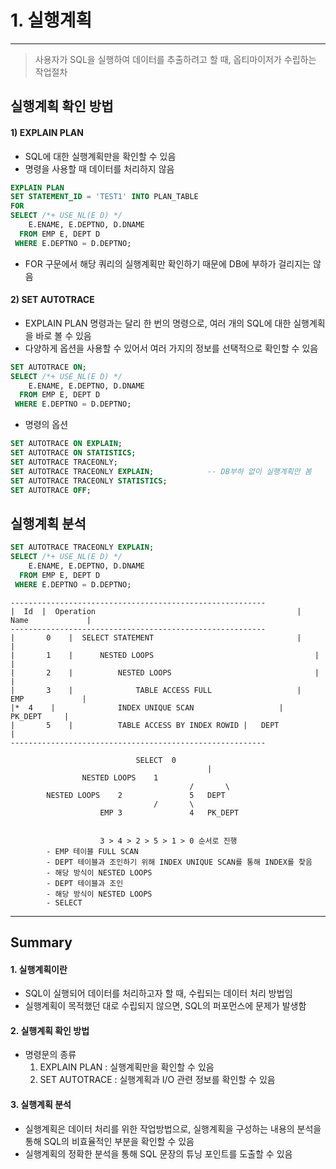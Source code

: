 # 1. 실행계획

---

> 사용자가 SQL을 실행하여 데이터를 추출하려고 할 때, 옵티마이저가 수립하는 작업절차



## 실행계획 확인 방법

#### 1) EXPLAIN PLAN

- SQL에 대한 실행계획만을 확인할 수 있음
- 명령을 사용할 때 데이터를 처리하지 않음

```sql
EXPLAIN PLAN
SET STATEMENT_ID = 'TEST1' INTO PLAN_TABLE
FOR
SELECT /*+ USE_NL(E D) */
    E.ENAME, E.DEPTNO, D.DNAME
  FROM EMP E, DEPT D
 WHERE E.DEPTNO = D.DEPTNO;
```

- FOR 구문에서 해당 쿼리의 실행계획만 확인하기 때문에 DB에 부하가 걸리지는 않음

#### 2) SET AUTOTRACE

- EXPLAIN PLAN 명령과는 달리 한 번의 명령으로, 여러 개의 SQL에 대한 실행계획을 바로 볼 수 있음
- 다양하게 옵션을 사용할 수 있어서 여러 가지의 정보를 선택적으로 확인할 수 있음

```sql
SET AUTOTRACE ON;
SELECT /*+ USE_NL(E D) */
    E.ENAME, E.DEPTNO, D.DNAME
  FROM EMP E, DEPT D
 WHERE E.DEPTNO = D.DEPTNO;
```

- 명령의 옵션

```sql
SET AUTOTRACE ON EXPLAIN;
SET AUTOTRACE ON STATISTICS;
SET AUTOTRACE TRACEONLY;
SET AUTOTRACE TRACEONLY EXPLAIN;			-- DB부하 없이 실행계획만 봄
SET AUTOTRACE TRACEONLY STATISTICS;
SET AUTOTRACE OFF;
```



## 실행계획 분석

```sql
SET AUTOTRACE TRACEONLY EXPLAIN;
SELECT /*+ USE_NL(E D) */
    E.ENAME, E.DEPTNO, D.DNAME
  FROM EMP E, DEPT D
 WHERE E.DEPTNO = D.DEPTNO;
```

```
---------------------------------------------------------
|  Id  |  Operation												|  Name				|
---------------------------------------------------------
|		0	 |	SELECT STATEMENT								|  						|
|		1	 |		NESTED LOOPS									|							|
|		2	 |			NESTED LOOPS								|							|
|		3	 |				TABLE ACCESS FULL					|		EMP				|
|*	4	 |				INDEX UNIQUE SCAN					|		PK_DEPT		|
|		5	 |			TABLE ACCESS BY INDEX ROWID	|	DEPT				|
---------------------------------------------------------
```

```
							SELECT	0
											|
				NESTED LOOPS	1
										/		\
		NESTED LOOPS	2				5	DEPT
								/		\
					EMP	3				4	PK_DEPT
					
					
					3 > 4 > 2 > 5 > 1 > 0 순서로 진행
        - EMP 테이블 FULL SCAN
        - DEPT 테이블과 조인하기 위해 INDEX UNIQUE SCAN를 통해 INDEX를 찾음
        - 해당 방식이 NESTED LOOPS
        - DEPT 테이블과 조인
        - 해당 방식이 NESTED LOOPS
        - SELECT
```

---



## Summary

#### 1. 실행계획이란

- SQL이 실행되어 데이터를 처리하고자 할 때, 수립되는 데이터 처리 방법임
- 실행계획이 목적했던 대로 수립되지 않으면, SQL의 퍼포먼스에 문제가 발생함



#### 2. 실행계획 확인 방법

- 명령문의 종류
  1. EXPLAIN PLAN : 실행계획만을 확인할 수 있음
  2. SET AUTOTRACE : 실행계획과 I/O 관련 정보를 확인할 수 있음



#### 3. 실행계획 분석

- 실행계획은 데이터 처리를 위한 작업방법으로, 실행계획을 구성하는 내용의 분석을 통해 SQL의 비효율적인 부분을 확인할 수 있음
- 실행계획의 정확한 분석을 통해 SQL 문장의 튜닝 포인트를 도출할 수 있음


